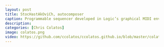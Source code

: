 ```yaml
---
layout: post
title: StocHastAkOviCh, autocomposer
caption: Programmable sequencer developed in Logic’s graphical MIDI environment. Probability distribution autocomposer functionality with Dmitri Shostakovich homage-scale constraint. Controls for independent and global pitch and velocity, independent and vector linear pitch and modulation, independent and global note on/off, and quick-drum sequencer.
description: 
categories: [Chris Colatos]
image: colatos.png
video: https://github.com/ccolatos/ccolatos.github.io/blob/master/colatos_logic_step_sequencer.zip
---
```

